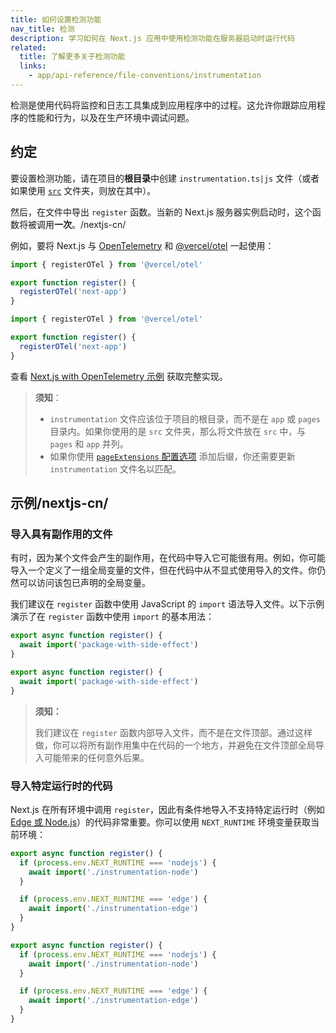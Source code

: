 ```yaml
---
title: 如何设置检测功能
nav_title: 检测
description: 学习如何在 Next.js 应用中使用检测功能在服务器启动时运行代码
related:
  title: 了解更多关于检测功能
  links:
    - app/api-reference/file-conventions/instrumentation
---
```


检测是使用代码将监控和日志工具集成到应用程序中的过程。这允许你跟踪应用程序的性能和行为，以及在生产环境中调试问题。

## 约定

要设置检测功能，请在项目的**根目录**中创建 `instrumentation.ts|js` 文件（或者如果使用 [`src`](/nextjs-cn/app/api-reference/file-conventions/src-folder) 文件夹，则放在其中）。

然后，在文件中导出 `register` 函数。当新的 Next.js 服务器实例启动时，这个函数将被调用**一次**。/nextjs-cn/

例如，要将 Next.js 与 [OpenTelemetry](https://opentelemetry.io/) 和 [@vercel/otel](https://vercel.com/docs/observability/otel-overview) 一起使用：

```ts switcher
import { registerOTel } from '@vercel/otel'

export function register() {
  registerOTel('next-app')
}
```

```js switcher
import { registerOTel } from '@vercel/otel'

export function register() {
  registerOTel('next-app')
}
```

查看 [Next.js with OpenTelemetry 示例](https://github.com/vercel/next.js/tree/canary/examples/with-opentelemetry) 获取完整实现。

> **须知**：
>
> - `instrumentation` 文件应该位于项目的根目录，而不是在 `app` 或 `pages` 目录内。如果你使用的是 `src` 文件夹，那么将文件放在 `src` 中，与 `pages` 和 `app` 并列。
> - 如果你使用 [`pageExtensions` 配置选项](/nextjs-cn/app/api-reference/config/next-config-js/pageExtensions) 添加后缀，你还需要更新 `instrumentation` 文件名以匹配。

## 示例/nextjs-cn/

### 导入具有副作用的文件

有时，因为某个文件会产生的副作用，在代码中导入它可能很有用。例如，你可能导入一个定义了一组全局变量的文件，但在代码中从不显式使用导入的文件。你仍然可以访问该包已声明的全局变量。

我们建议在 `register` 函数中使用 JavaScript 的 `import` 语法导入文件。以下示例演示了在 `register` 函数中使用 `import` 的基本用法：

```ts switcher
export async function register() {
  await import('package-with-side-effect')
}
```

```js switcher
export async function register() {
  await import('package-with-side-effect')
}
```

> **须知：**
>
> 我们建议在 `register` 函数内部导入文件，而不是在文件顶部。通过这样做，你可以将所有副作用集中在代码的一个地方，并避免在文件顶部全局导入可能带来的任何意外后果。

### 导入特定运行时的代码

Next.js 在所有环境中调用 `register`，因此有条件地导入不支持特定运行时（例如 [Edge 或 Node.js](/nextjs-cn/app/api-reference/edge)）的代码非常重要。你可以使用 `NEXT_RUNTIME` 环境变量获取当前环境：

```ts switcher/nextjs-cn/
export async function register() {
  if (process.env.NEXT_RUNTIME === 'nodejs') {
    await import('./instrumentation-node')
  }

  if (process.env.NEXT_RUNTIME === 'edge') {
    await import('./instrumentation-edge')
  }
}
```

```js switcher
export async function register() {
  if (process.env.NEXT_RUNTIME === 'nodejs') {
    await import('./instrumentation-node')
  }

  if (process.env.NEXT_RUNTIME === 'edge') {
    await import('./instrumentation-edge')
  }
}
```
